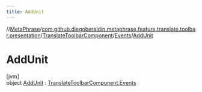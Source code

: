 ```yaml
---
title: AddUnit
---
```

//[MetaPhrase](../../../../../index.html)/[com.github.diegoberaldin.metaphrase.feature.translate.toolbar.presentation](../../../index.html)/[TranslateToolbarComponent](../../index.html)/[Events](../index.html)/[AddUnit](index.html)



# AddUnit



[jvm]\
object [AddUnit](index.html) : [TranslateToolbarComponent.Events](../index.html)


